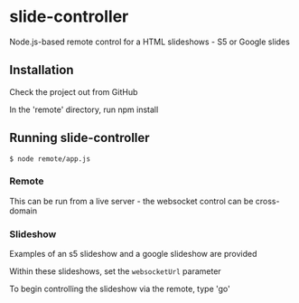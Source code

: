 # slide-controller

Node.js-based remote control for a HTML slideshows - S5 or Google slides

## Installation

Check the project out from GitHub

In the 'remote' directory, run npm install

## Running slide-controller

    $ node remote/app.js

### Remote

This can be run from a live server - the websocket control can be cross-domain

### Slideshow

Examples of an s5 slideshow and a google slideshow are provided

Within these slideshows, set the ```websocketUrl``` parameter

To begin controlling the slideshow via the remote, type 'go'

